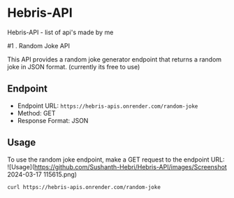 # Hebris-API
Hebris-API - list of api's made by me

#1 . Random Joke API

This API provides a random joke generator endpoint that returns a random joke in JSON format. (currently its free to use)

## Endpoint

- Endpoint URL: `https://hebris-apis.onrender.com/random-joke`
- Method: GET
- Response Format: JSON

## Usage

To use the random joke endpoint, make a GET request to the endpoint URL:
![Usage](https://github.com/Sushanth-Hebri/Hebris-API/images/Screenshot 2024-03-17 115615.png)


```bash
curl https://hebris-apis.onrender.com/random-joke

